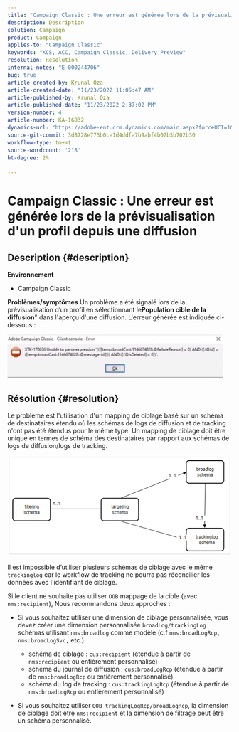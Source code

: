 ```yaml
---
title: "Campaign Classic : Une erreur est générée lors de la prévisualisation d'un profil depuis une diffusion"
description: Description
solution: Campaign
product: Campaign
applies-to: "Campaign Classic"
keywords: "KCS, ACC, Campaign Classic, Delivery Preview"
resolution: Resolution
internal-notes: "E-000244706"
bug: true
article-created-by: Krunal Oza
article-created-date: "11/23/2022 11:05:47 AM"
article-published-by: Krunal Oza
article-published-date: "11/23/2022 2:37:02 PM"
version-number: 4
article-number: KA-16832
dynamics-url: "https://adobe-ent.crm.dynamics.com/main.aspx?forceUCI=1&pagetype=entityrecord&etn=knowledgearticle&id=3a2676c6-1e6b-ed11-9561-6045bd006c82"
source-git-commit: 3d8728e773b0ce1d4ddfa7b9abf4b02b3b702b30
workflow-type: tm+mt
source-wordcount: '218'
ht-degree: 2%

---
```


# Campaign Classic : Une erreur est générée lors de la prévisualisation d&#39;un profil depuis une diffusion

## Description {#description}

<b>Environnement</b>
- Campaign Classic



<b>Problèmes/symptômes</b>
Un problème a été signalé lors de la prévisualisation d’un profil en sélectionnant le<b>Population cible de la diffusion</b>&quot; dans l&#39;aperçu d&#39;une diffusion. L&#39;erreur générée est indiquée ci-dessous :

![](assets/___3b2676c6-1e6b-ed11-9561-6045bd006c82___.jpeg)




## Résolution {#resolution}


Le problème est l&#39;utilisation d&#39;un mapping de ciblage basé sur un schéma de destinataires étendu où les schémas de logs de diffusion et de tracking n&#39;ont pas été étendus pour le même type. Un mapping de ciblage doit être unique en termes de schéma des destinataires par rapport aux schémas de logs de diffusion/logs de tracking.

![](assets/3ec555a6-30d1-ec11-a7b5-0022480a8d10.png)

Il est impossible d’utiliser plusieurs schémas de ciblage avec le même `trackinglog` car le workflow de tracking ne pourra pas réconcilier les données avec l&#39;identifiant de ciblage.

Si le client ne souhaite pas utiliser `OOB` mappage de la cible (avec `nms:recipient`), Nous recommandons deux approches :

- Si vous souhaitez utiliser une dimension de ciblage personnalisée, vous devez créer une dimension personnalisée `broadLog/trackingLog` schémas utilisant `nms:broadlog` comme modèle (c.f `nms:broadLogRcp, nms:broadLogSvc,` etc.)

   - schéma de ciblage : `cus:recipient` (étendue à partir de `nms:recipient` ou entièrement personnalisé)
   - schéma du journal de diffusion : `cus:broadLogRcp` (étendue à partir de `nms:broadLogRcp` ou entièrement personnalisé)
   - schéma du log de tracking : `cus:trackingLogRcp` (étendue à partir de `nms:broadLogRcp` ou entièrement personnalisé)
- Si vous souhaitez utiliser `OOB trackingLogRcp/broadLogRcp`, la dimension de ciblage doit être `nms:recipient` et la dimension de filtrage peut être un schéma personnalisé.



